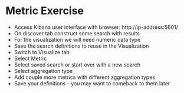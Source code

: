 # Metric Exercise #

* Access Kibana user interface with browser: http://ip-address:5601/
* On discover tab construct some search with results
* For the visualization we will need numeric data type
* Save the search definitions to reuse in the Visualization
* Switch to Visualize tab
* Select Metric
* Select saved search or start over with a new search
* Select aggregation type
* Add couple more metrics with different aggregation types
* Save your definitions - you may want to comeback to them later